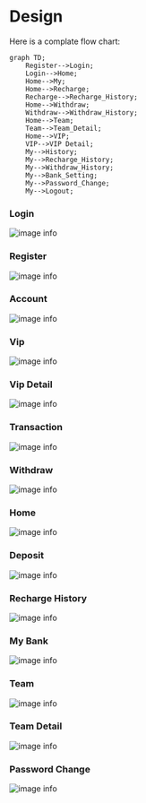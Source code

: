 # Design 

Here is a complate flow chart:

```mermaid
graph TD;
    Register-->Login;
    Login-->Home;
    Home-->My;
    Home-->Recharge;
    Recharge-->Recharge_History;
    Home-->Withdraw;
    Withdraw-->Withdraw_History;
    Home-->Team;
    Team-->Team_Detail;
    Home-->VIP;
    VIP-->VIP Detail;
    My-->History;
    My-->Recharge_History;
    My-->Withdraw_History;
    My-->Bank_Setting;
    My-->Password_Change;
    My-->Logout;
```

### Login

![image info](./readme/login.png)

### Register

![image info](./readme/register.png)

### Account

![image info](./readme/my.png)

### Vip

![image info](./readme/vip.png)

### Vip Detail

![image info](./readme/vip-detail.png)


### Transaction

![image info](./readme/transaction.png)

### Withdraw

![image info](./readme/withdraw.png)

### Home

![image info](./readme/home.png)

### Deposit

![image info](./readme/recharge.png)


### Recharge History

![image info](./readme/history.png)


### My Bank

![image info](./readme/bank.png)


### Team

![image info](./readme/team.png)

### Team Detail

![image info](./readme/team-detail.png)

### Password Change

![image info](./readme/password.png)